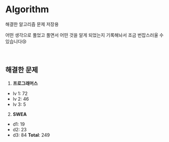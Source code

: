 # Algorithm
해결한 알고리즘 문제 저장용

어떤 생각으로 풀었고 풀면서 어떤 것을 알게 되었는지 기록해놔서 조금 번잡스러울 수 있습니다😢
<br><br><br>

## 해결한 문제
1.  **프로그래머스**
-  lv 1: 72
-  lv 2: 46
-  lv 3: 5
2.  **SWEA**
-  d1: 19
-  d2: 23
-  d3: 84
**Total**:  249
